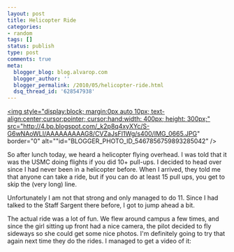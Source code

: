 ```yaml
---
layout: post
title: Helicopter Ride
categories:
- random
tags: []
status: publish
type: post
comments: true
meta:
  blogger_blog: blog.alvarop.com
  blogger_author: ''
  blogger_permalink: /2010/05/helicopter-ride.html
  dsq_thread_id: '628547938'
---
```

<a onblur="try {parent.deselectBloggerImageGracefully();} catch(e) {}" href="/images/blgr/IMG_0665.JPG"><img style="display:block; margin:0px auto 10px; text-align:center;cursor:pointer; cursor:hand;width: 400px; height: 300px;" src="http://4.bp.blogspot.com/_k2p8q4xyXYc/S-G6wNAoWLI/AAAAAAAAAG8/CVZaJsFI1Wg/s400/IMG_0665.JPG" border="0" alt=""id="BLOGGER_PHOTO_ID_5467856759893285042" /></a>


So after lunch today, we heard a helicopter flying overhead. I was told that it was the USMC doing flights if you did 10+ pull-ups. I decided to head over since I had never been in a helicopter before. When I arrived, they told me that anyone can take a ride, but if you can do at least 15 pull ups, you get to skip the (very long) line.

Unfortunately I am not that strong and only managed to do 11. Since I had talked to the Staff Sargent there before, I got to jump ahead a bit.

The actual ride was a lot of fun. We flew around campus a few times, and since the girl sitting up front had a nice camera, the pilot decided to fly sideways so she could get some nice photos. I'm definitely going to try that again next time they do the rides. I managed to get a video of it:

<div align="center"><object width="480" height="385"><param name="movie" value="http://www.youtube.com/v/jqEbTngPrho&hl=en_US&fs=1&rel=0"></param><param name="allowFullScreen" value="true"></param><param name="allowscriptaccess" value="always"></param><embed src="http://www.youtube.com/v/jqEbTngPrho&hl=en_US&fs=1&rel=0" type="application/x-shockwave-flash" allowscriptaccess="always" allowfullscreen="true" width="480" height="385"></embed></object></div>
